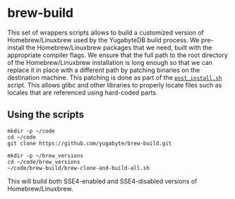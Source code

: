 # brew-build

This set of wrappers scripts allows to build a customized version of Homebrew/Linuxbrew used by the
YugabyteDB build process. We pre-install the Homebrew/Linuxbrew packages that we need, built with
the appropriate compiler flags. We ensure that the full path to the root directory of the
Homebrew/Linuxbrew installation is long enough so that we can replace it in place with a different
path by patching binaries on the destination machine. This patching is done as part of the
[`post_install.sh`](https://github.com/YugaByte/yugabyte-db/blob/master/build-support/post_install.sh)
script.  This allows glibc and other libraries to properly locate files such as locales that are
referenced using hard-coded parts.

## Using the scripts

```
mkdir -p ~/code
cd ~/code
git clone https://github.com/yugabyte/brew-build.git

mkdir -p ~/brew_versions
cd ~/code/brew_versions
~/code/brew-build/brew-clone-and-build-all.sh
```

This will build both SSE4-enabled and SSE4-disabled versions of Homebrew/Linuxbrew.
